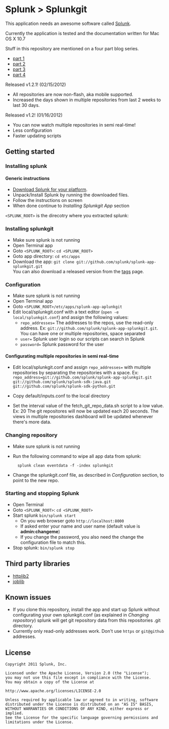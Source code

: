 Splunk > Splunkgit
==================

This application needs an awesome software called [Splunk](http://www.splunk.com/).

Currently the application is tested and the documentation written for Mac OS X 10.7

Stuff in this repository are mentioned on a four part blog series.

- [part 1](http://blogs.splunk.com/2011/11/9/splunkgit-part-1)
- [part 2](http://blogs.splunk.com/2011/11/9/splunkgit-part-2)
- [part 3](http://blogs.splunk.com/2011/11/17/splunkgit-part-3)
- [part 4](http://blogs.splunk.com/2011/11/18/splunkgit-part-4)

Released v1.2.1! (02/15/2012)
- All repositories are now non-flash, aka mobile supported.
- Increased the days shown in multiple repositories from last 2 weeks to last 30 days.

Released v1.2! (01/16/2012)
- You can now watch multiple repositories in semi real-time!
- Less configuration
- Faster updating scripts

Getting started
---------------

### Installing splunk

#### Generic instructions

- [Download Splunk for your platform](http://www.splunk.com/download?r=productOverview).
- Unpack/Install Splunk by running the downloaded files.
- Follow the instructions on screen
- When done continue to *Installing Splunkgit App* section

`<SPLUNK_ROOT>` is the direcotry where you extracted splunk:

[direct link]:http://www.splunk.com/index.php/download_track?file=4.2.4/splunk/osx/splunk-4.2.4-110225-Darwin-universal.tgz&platform=MacOS&architecture=x86&version=4.2.4&typed=release&name=osx_installer&d=pro
       "Direct link to Splunk for MAC"

### Installing splunkgit

- Make sure splunk is not running
- Open Terminal app
- Goto `<SPLUNK_ROOT>`: `cd <SPLUNK_ROOT>`
- Goto app directory: `cd etc/apps`
- Download the app: `git clone git://github.com/splunk/splunk-app-splunkgit.git`  
  You can also download a released version from the [tags](./splunk-app-splunkgit/tags) page.

### Configuration

- Make sure splunk is not running
- Open Terminal app
- Goto `<SPLUNK_ROOT>/etc/apps/splunk-app-aplunkgit`
- Edit local/splunkgit.conf with a text editor (`open -e local/splunkgit.conf`) and assign the following values:
    - `repo_addresses=` The addresses to the repos, use the read-only address. Ex: `git://github.com/splunk/splunk-app-splunkgit.git`. You can have one or multiple repositories, space separated
    - `user=` Splunk user login so our scripts can search in Splunk
    - `password=` Splunk password for the user

#### Configurating multiple repositories in semi real-time
- Edit local/splunkgit.conf and assign `repo_addresses=` with multiple repositories by separating the repositories with a space. Ex: `repo_address=git://github.com/splunk/splunk-app-splunkgit.git git://github.com/splunk/splunk-sdk-java.git git://github.com/splunk/splunk-sdk-python.git`

- Copy default/inputs.conf to the local directory
- Set the interval value of the fetch_git_repo_data.sh script to a low value. Ex: 20
The git repositores will now be updated each 20 seconds. The views in multiple repositories dashboard will be updated whenever there's more data.

### Changing repository

- Make sure splunk is not running
- Run the following command to wipe all app data from splunk:

        splunk clean eventdata -f -index splunkgit

- Change the splunkgit.conf file, as described in *Configuration* section, to point to the new repo.

### Starting and stopping Splunk

- Open Terminal
- Goto `<SPLUNK_ROOT>`: `cd <SPLUNK_ROOT>`
- Start splunk `bin/splunk start`
    - On you web browser goto `http://localhost:8000`
    - If asked enter your name and user name (default value is **admin:changeme**)
    - If you change the password, you also need the change the configuration file to match this.
- Stop splunk: `bin/splunk stop`

Third party libraries
---------------------

- [httplib2](http://code.google.com/p/httplib2/ "httplib2")
- [joblib](http://code.google.com/p/httplib2/ "joblib")

Known issues
------------

- If you clone this repository, install the app and start up Splunk without configurating your own splunkgit.conf (as explained in *Changing repository*) splunk will get git repository data from this repositories .git directory.
- Currently only read-only addresses work. Don't use `https` or `git@github` addresses. 

License
-------

    Copyright 2011 Splunk, Inc.
    
    Licensed under the Apache License, Version 2.0 (the "License");
    you may not use this file except in compliance with the License.
    You may obtain a copy of the License at
    
    http://www.apache.org/licenses/LICENSE-2.0
    
    Unless required by applicable law or agreed to in writing, software
    distributed under the License is distributed on an "AS IS" BASIS,
    WITHOUT WARRANTIES OR CONDITIONS OF ANY KIND, either express or implied.
    See the License for the specific language governing permissions and
    limitations under the License.
